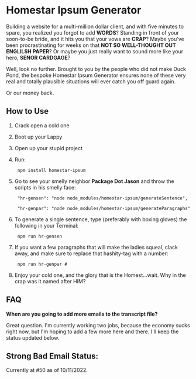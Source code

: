 # Homestar Ipsum Generator
Building a website for a multi-million dollar client, and with five minutes to spare, you realized you forgot to add <strong>WORDS</strong>? Standing in front of your soon-to-be bride, and it hits you that your vows are <strong>CRAP</strong>? Maybe you've been procrastinating for weeks on that <strong>NOT SO WELL-THOUGHT OUT ENGLILSH PAPER</strong>? Or maybe you just really want to sound more like your hero, <strong>SENOR CARDGAGE</strong>?

Well, look no further. Brought to you by the people who did not make Duck Pond, the bespoke Homestar Ipsum Generator ensures none of these very real and totally plausible situations will ever catch you off guard again.

Or our money back.

## How to Use
1. Crack open a cold one

2. Boot up your Lappy

3. Open up your stupid project

4. Run:

	    npm install homestar-ipsum

5. Go to see your smelly neighbor <strong>Package Dot Jason</strong> and throw the scripts in his smelly face:

	    "hr-gensen": "node node_modules/homestar-ipsum/generateSentence",

	    "hr-genpar": "node node_modules/homestar-ipsum/generateParagraphs"

6. To generate a single sentence, type (preferably with boxing gloves) the following in your Terminal:

	    npm run hr-gensen

7. If you want a few paragraphs that will make the ladies squeal, clack away, and make sure to replace that hashity-tag with a number:

	    npm run hr-genpar #

8. Enjoy your cold one, and the glory that is the Homest...wait. Why in the crap was it named after HIM?

## FAQ
<strong>When are you going to add more emails to the transcript file?</strong>

Great question. I'm currently working two jobs, because the economy sucks right now, but I'm hoping to add a few more here and there. I'll keep the status updated below.

  

## Strong Bad Email Status:
Currently at #50 as of 10/11/2022.

